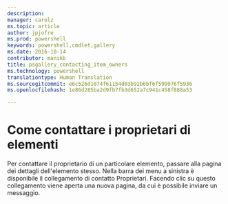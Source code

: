 ```yaml
---
description: 
manager: carolz
ms.topic: article
author: jpjofre
ms.prod: powershell
keywords: powershell,cmdlet,gallery
ms.date: 2016-10-14
contributor: manikb
title: psgallery_contacting_item_owners
ms.technology: powershell
translationtype: Human Translation
ms.sourcegitcommit: e6c526d1074f61154d03b92b6bf6f599976f5936
ms.openlocfilehash: 1e86d285ba2d9fb7fb3d652a7c941c458f888a53

---
```


# Come contattare i proprietari di elementi

Per contattare il proprietario di un particolare elemento, passare alla pagina dei dettagli dell'elemento stesso.
Nella barra dei menu a sinistra è disponibile il collegamento di contatto Proprietari.
Facendo clic su questo collegamento viene aperta una nuova pagina,
da cui è possibile inviare un messaggio.




<!--HONumber=Oct16_HO2-->


